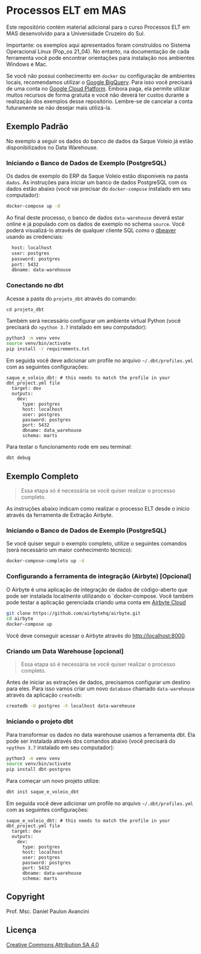 # Processos ELT em MAS

Este repositório contém material adicional para o curso Processos ELT em MAS desenvolvido para a Universidade Cruzeiro do Sul.

Importante: os exemplos aqui apresentados foram construídos no Sistema Operacional Linux (Pop_os 21_04). No entanto, na documentação de cada ferramenta você pode encontrar orientações para instalação nos ambientes Windows e Mac.

Se você não possui conhecimento em `docker` ou configuração de ambientes locais, recomendamos utilizar o [Google BigQuery](https://cloud.google.com/bigquery?hl=pt-br). Para isso você precisará de uma conta no [Google Cloud Platform](https://console.developers.google.com/?hl=pt-Br). Embora paga, ela permite utilizar muitos recursos de forma gratuita e você não deverá ter custos durante a realização dos exemplos desse repositório. Lembre-se de cancelar a conta futuramente se não desejar mais utilizá-la.


## Exemplo Padrão 

No exemplo a seguir os dados do banco de dados da Saque Voleio já estão disponibilizados no Data Warehouse.


### Iniciando o Banco de Dados de Exemplo (PostgreSQL)

Os dados de exemplo do ERP da Saque Voleio estão disponíveis na pasta `dados`. As instruções para iniciar um banco de dados PostgreSQL com os dados estão abaixo (você vai precisar do `docker-compose` instalado em seu computador):

```bash
docker-compose up -d
```

Ao final deste processo, o banco de dados `data-warehouse` deverá estar online e já populado com os dados de exemplo no schema `source`. Você poderá visualizá-lo através de qualquer cliente SQL como o [dbeaver](https://dbeaver.io/download/) usando as credenciais:

```bash
  host: localhost
  user: postgres
  password: postgres
  port: 5432
  dbname: data-warehouse
```

### Conectando no dbt

Acesse a pasta do `projeto_dbt` através do comando:

```
cd projeto_dbt
```

Também será necessário configurar um ambiente virtual Python (você precisará do `>python 3.7` instalado em seu computador):

```bash
python3 -m venv venv
source venv/bin/activate
pip install -r requirements.txt
```

Em seguida você deve adicionar um profile no arquivo `~/.dbt/profiles.yml` com as seguintes configurações:

```
saque_e_voleio_dbt: # this needs to match the profile in your dbt_project.yml file
  target: dev
  outputs:
    dev:
      type: postgres
      host: localhost
      user: postgres
      password: postgres
      port: 5432
      dbname: data_warehouse
      schema: marts
```

Para testar o funcionamento rode em seu terminal:

```
dbt debug
```


## Exemplo Completo

> Essa etapa só é necessária se você quiser realizar o processo completo.

As instruções abaixo indicam como realizar o processo ELT desde o início através da ferramenta de Extração Airbyte.

### Iniciando o Banco de Dados de Exemplo (PostgreSQL)

Se você quiser seguir o exemplo completo, utilize o seguintes comandos (será necessário um maior conhecimento técnico):

```bash
docker-compose-completo up -d
```

### Configurando a ferramenta de integração (Airbyte) [Opcional]

O Airbyte é uma aplicação de integração de dados de código-aberto que pode ser instalada localmente utilizando o `docker-compose. Você também pode testar a aplicação gerenciada criando uma conta em [Airbyte Cloud](https://airbyte.com/)

```bash
git clone https://github.com/airbytehq/airbyte.git
cd airbyte
docker-compose up
```

Você deve conseguir acessar o Airbyte através do [http://localhost:8000](http://localhost:8000).


### Criando um Data Warehouse [opcional]

> Essa etapa só é necessária se você quiser realizar o processo completo.
> 
Antes de iniciar as extrações de dados, precisamos configurar um destino para eles. Para isso vamos criar um novo `database` chamado `data-warehouse`  através da aplicação `createdb`:

```bash
createdb -U postgres -h localhost data-warehouse
```

### Iniciando o projeto dbt


Para transformar os dados no data warehouse usamos a ferramenta dbt. Ela pode ser instalada através dos comandos abaixo (você precisará do `>python 3.7` instalado em seu computador):

```bash
python3 -m venv venv
source venv/bin/activate
pip install dbt-postgres
```

Para começar um novo projeto utilize:

```bash
dbt init saque_e_voleio_dbt
```

Em seguida você deve adicionar um profile no arquivo `~/.dbt/profiles.yml` com as seguintes configurações:

```
saque_e_voleio_dbt: # this needs to match the profile in your dbt_project.yml file
  target: dev
  outputs:
    dev:
      type: postgres
      host: localhost
      user: postgres
      password: postgres
      port: 5432
      dbname: data-warehouse
      schema: marts
```

## Copyright

Prof. Msc. Daniel Paulon Avancini

## Licença

[Creative Commons Attribution SA 4.0](LICENSE)